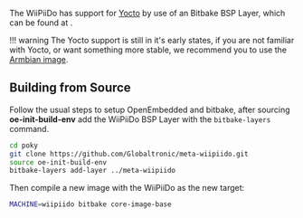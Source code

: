 The WiiPiiDo has support for [Yocto](https://www.yoctoproject.org/)
by use of an Bitbake BSP Layer, which can be found at <a class="fa fa-github" href="https://github.com/Globaltronic/meta-wiipiido"></a>.

!!! warning
    The Yocto support is still in it's early states, if you are not familiar with Yocto,
    or want something more stable, we recommend you to use the [Armbian image](getting-started.md).

## Building from Source

Follow the usual steps to setup OpenEmbedded and bitbake,
after sourcing **oe-init-build-env** add the WiiPiiDo BSP Layer with the `bitbake-layers` command.

```bash
cd poky
git clone https://github.com/Globaltronic/meta-wiipiido.git
source oe-init-build-env
bitbake-layers add-layer ../meta-wiipiido
```

Then compile a new image with the WiiPiiDo as the new target:

```bash
MACHINE=wiipiido bitbake core-image-base
```
